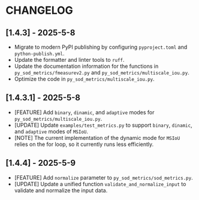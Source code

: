 # CHANGELOG

## [1.4.3] - 2025-5-8

- Migrate to modern PyPI publishing by configuring `pyproject.toml` and `python-publish.yml`.
- Update the formatter and linter tools to `ruff`.
- Update the documentation information for the functions in `py_sod_metrics/fmeasurev2.py` and `py_sod_metrics/multiscale_iou.py`.
- Optimize the code in `py_sod_metrics/multiscale_iou.py`.

## [1.4.3.1] - 2025-5-8

- [FEATURE] Add `binary`, `dinamic`, and `adaptive` modes for `py_sod_metrics/multiscale_iou.py`.
- [UPDATE] Update `examples/test_metrics.py` to support `binary`, `dinamic`, and `adaptive` modes of `MSIoU`.
- [NOTE] The current implementation of the dynamic mode for `MSIoU` relies on the for loop, so it currently runs less efficiently.

## [1.4.4] - 2025-5-9

- [FEATURE] Add `normalize` parameter to `py_sod_metrics/sod_metrics.py`.
- [UPDATE] Update a unified function `validate_and_normalize_input` to validate and normalize the input data.
